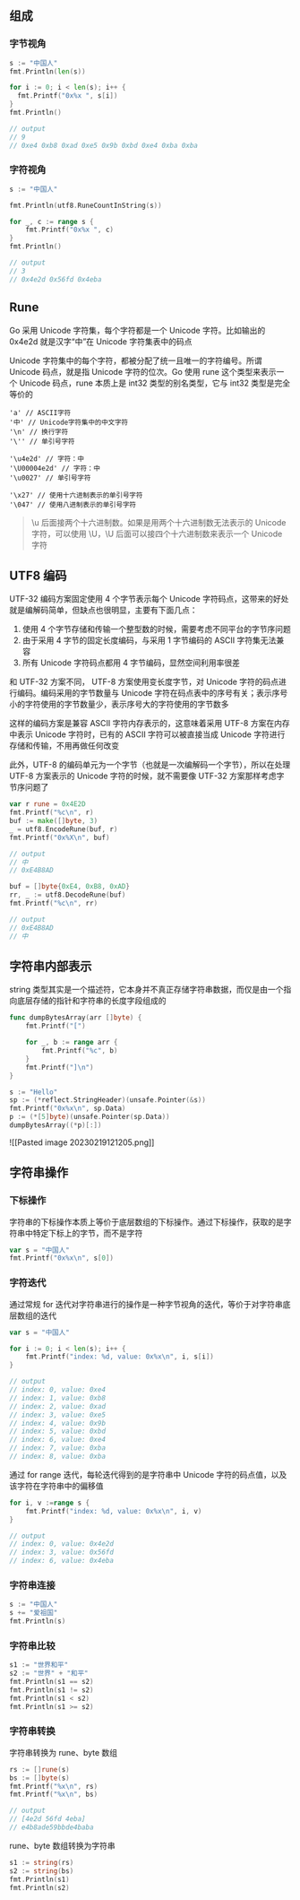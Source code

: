 ## 组成

### 字节视角

```go
s := "中国人"
fmt.Println(len(s))

for i := 0; i < len(s); i++ {
  fmt.Printf("0x%x ", s[i])
}
fmt.Println()

// output
// 9
// 0xe4 0xb8 0xad 0xe5 0x9b 0xbd 0xe4 0xba 0xba
```

### 字符视角

```go
s := "中国人"

fmt.Println(utf8.RuneCountInString(s))

for _, c := range s {
    fmt.Printf("0x%x ", c)
}
fmt.Println()

// output
// 3
// 0x4e2d 0x56fd 0x4eba
```

## Rune

Go 采用 Unicode 字符集，每个字符都是一个 Unicode 字符。比如输出的 0x4e2d 就是汉字“中”在 Unicode 字符集表中的码点

Unicode 字符集中的每个字符，都被分配了统一且唯一的字符编号。所谓 Unicode 码点，就是指 Unicode 字符的位次。Go 使用 rune 这个类型来表示一个 Unicode 码点，rune 本质上是 int32 类型的别名类型，它与 int32 类型是完全等价的

```
'a' // ASCII字符
'中' // Unicode字符集中的中文字符
'\n' // 换行字符
'\'' // 单引号字符

'\u4e2d' // 字符：中
'\U00004e2d' // 字符：中
'\u0027' // 单引号字符

'\x27' // 使用十六进制表示的单引号字符
'\047' // 使用八进制表示的单引号字符
```

> \\u 后面接两个十六进制数。如果是用两个十六进制数无法表示的 Unicode 字符，可以使用 \\U，\\U 后面可以接四个十六进制数来表示一个 Unicode 字符

## UTF8 编码

UTF-32 编码方案固定使用 4 个字节表示每个 Unicode 字符码点，这带来的好处就是编解码简单，但缺点也很明显，主要有下面几点：

1.  使用 4 个字节存储和传输一个整型数的时候，需要考虑不同平台的字节序问题
2.  由于采用 4 字节的固定长度编码，与采用 1 字节编码的 ASCII 字符集无法兼容
3.  所有 Unicode 字符码点都用 4 字节编码，显然空间利用率很差

和 UTF-32 方案不同， UTF-8 方案使用变长度字节，对 Unicode 字符的码点进行编码。编码采用的字节数量与 Unicode 字符在码点表中的序号有关；表示序号小的字符使用的字节数量少，表示序号大的字符使用的字节数多

这样的编码方案是兼容 ASCII 字符内存表示的，这意味着采用 UTF-8 方案在内存中表示 Unicode 字符时，已有的 ASCII 字符可以被直接当成 Unicode 字符进行存储和传输，不用再做任何改变

此外，UTF-8 的编码单元为一个字节（也就是一次编解码一个字节），所以在处理 UTF-8 方案表示的 Unicode 字符的时候，就不需要像 UTF-32 方案那样考虑字节序问题了

```go
var r rune = 0x4E2D
fmt.Printf("%c\n", r)
buf := make([]byte, 3)
_ = utf8.EncodeRune(buf, r)
fmt.Printf("0x%X\n", buf)

// output
// 中
// 0xE4B8AD

buf = []byte{0xE4, 0xB8, 0xAD}
rr, _ := utf8.DecodeRune(buf)
fmt.Printf("%c\n", rr)

// output
// 0xE4B8AD
// 中
```

## 字符串内部表示

string 类型其实是一个描述符，它本身并不真正存储字符串数据，而仅是由一个指向底层存储的指针和字符串的长度字段组成的

```go
func dumpBytesArray(arr []byte) {
	fmt.Printf("[")

	for _, b := range arr {
		fmt.Printf("%c", b)
	}
	fmt.Printf("]\n")
}

s := "Hello"
sp := (*reflect.StringHeader)(unsafe.Pointer(&s))
fmt.Printf("0x%x\n", sp.Data)
p := (*[5]byte)(unsafe.Pointer(sp.Data))
dumpBytesArray((*p)[:])
```

![[Pasted image 20230219121205.png]]

## 字符串操作

### 下标操作

字符串的下标操作本质上等价于底层数组的下标操作。通过下标操作，获取的是字符串中特定下标上的字节，而不是字符

```go
var s = "中国人"
fmt.Printf("0x%x\n", s[0])
```

### 字符迭代

通过常规 for 迭代对字符串进行的操作是一种字节视角的迭代，等价于对字符串底层数组的迭代

```go
var s = "中国人"

for i := 0; i < len(s); i++ {
    fmt.Printf("index: %d, value: 0x%x\n", i, s[i])
}

// output
// index: 0, value: 0xe4
// index: 1, value: 0xb8
// index: 2, value: 0xad
// index: 3, value: 0xe5
// index: 4, value: 0x9b
// index: 5, value: 0xbd
// index: 6, value: 0xe4
// index: 7, value: 0xba
// index: 8, value: 0xba
```

通过 for range 迭代，每轮迭代得到的是字符串中 Unicode 字符的码点值，以及该字符在字符串中的偏移值

```go
for i, v :=range s {
    fmt.Printf("index: %d, value: 0x%x\n", i, v)
}

// output
// index: 0, value: 0x4e2d
// index: 3, value: 0x56fd
// index: 6, value: 0x4eba
```

### 字符串连接

```go
s := "中国人"
s += "爱祖国"
fmt.Println(s)
```

### 字符串比较

```go
s1 := "世界和平"
s2 := "世界" + "和平"
fmt.Println(s1 == s2)
fmt.Println(s1 != s2)
fmt.Println(s1 < s2)
fmt.Println(s1 >= s2)
```

### 字符串转换

字符串转换为 rune、byte 数组

```go
rs := []rune(s)
bs := []byte(s)
fmt.Printf("%x\n", rs)
fmt.Printf("%x\n", bs)

// output
// [4e2d 56fd 4eba]
// e4b8ade59bbde4baba
```

rune、byte 数组转换为字符串

```go
s1 := string(rs)
s2 := string(bs)
fmt.Println(s1)
fmt.Println(s2)
```